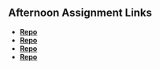 ## Afternoon Assignment Links

* **[Repo](https://github.com/tylermarcott/asyncIntro)**
* **[Repo](https://github.com/tylermarcott/ltSummer23-gregslistASYNC)**
* **[Repo](https://github.com/tylermarcott/pokedexLab)**
* **[Repo](https://github.com/tylermarcott/giftedLab)**
